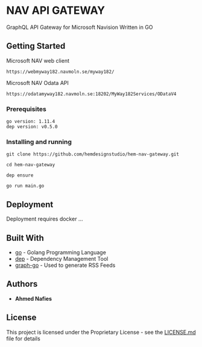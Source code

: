 # NAV API GATEWAY

GraphQL API Gateway for Microsoft Navision Written in GO

## Getting Started
Microsoft NAV web client
```
https://webmyway182.navmoln.se/myway182/
```

Microsoft NAV Odata API

```
https://odatamyway182.navmoln.se:18202/MyWay182Services/ODataV4
```

### Prerequisites


```
go version: 1.11.4
dep version: v0.5.0
```

### Installing and running

```
git clone https://github.com/hemdesignstudio/hem-nav-gateway.git

cd hem-nav-gateway

dep ensure

go run main.go

```

## Deployment

Deployment requires docker ...

## Built With

* [go](https://golang.org/) - Golang Programming Language
* [dep](https://github.com/golang/dep) - Dependency Management Tool
* [graph-go](https://github.com/graphql-go/graphql) - Used to generate RSS Feeds




## Authors

* **Ahmed Nafies** 
## License

This project is licensed under the Proprietary License - see the [LICENSE.md](LICENSE.md) file for details
